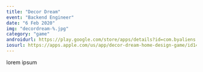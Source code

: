 ```yaml
---
title: "Decor Dream"
event: "Backend Engineer"
date: "6 Feb 2020"
img: "decordream-%.jpg"
category: "game"
androidurl: https://play.google.com/store/apps/details?id=com.byaliens.match3.puzzle.house.games
iosurl: https://apps.apple.com/us/app/decor-dream-home-design-game/id1496151505
---
```

lorem ipsum